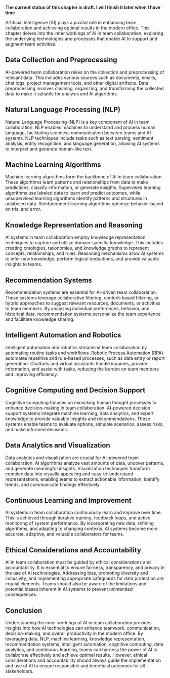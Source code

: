**The current status of this chapter is draft. I will finish it later when I have time**

Artificial Intelligence (AI) plays a pivotal role in enhancing team collaboration and achieving optimal results in the modern office. This chapter delves into the inner workings of AI in team collaboration, exploring the underlying technologies and processes that enable AI to support and augment team activities.

Data Collection and Preprocessing
---------------------------------

AI-powered team collaboration relies on the collection and preprocessing of relevant data. This includes various sources such as documents, emails, chat logs, project management tools, and other digital artifacts. Data preprocessing involves cleaning, organizing, and transforming the collected data to make it suitable for analysis and AI algorithms.

Natural Language Processing (NLP)
---------------------------------

Natural Language Processing (NLP) is a key component of AI in team collaboration. NLP enables machines to understand and process human language, facilitating seamless communication between teams and AI systems. NLP techniques include tasks such as text parsing, sentiment analysis, entity recognition, and language generation, allowing AI systems to interpret and generate human-like text.

Machine Learning Algorithms
---------------------------

Machine learning algorithms form the backbone of AI in team collaboration. These algorithms learn patterns and relationships from data to make predictions, classify information, or generate insights. Supervised learning algorithms use labeled data to learn and predict outcomes, while unsupervised learning algorithms identify patterns and structures in unlabeled data. Reinforcement learning algorithms optimize behavior based on trial and error.

Knowledge Representation and Reasoning
--------------------------------------

AI systems in team collaboration employ knowledge representation techniques to capture and utilize domain-specific knowledge. This includes creating ontologies, taxonomies, and knowledge graphs to represent concepts, relationships, and rules. Reasoning mechanisms allow AI systems to infer new knowledge, perform logical deductions, and provide valuable insights to teams.

Recommendation Systems
----------------------

Recommendation systems are essential for AI-driven team collaboration. These systems leverage collaborative filtering, content-based filtering, or hybrid approaches to suggest relevant resources, documents, or activities to team members. By analyzing individual preferences, behavior, and historical data, recommendation systems personalize the team experience and facilitate knowledge sharing.

Intelligent Automation and Robotics
-----------------------------------

Intelligent automation and robotics streamline team collaboration by automating routine tasks and workflows. Robotic Process Automation (RPA) automates repetitive and rule-based processes, such as data entry or report generation. Chatbots and virtual assistants handle inquiries, provide information, and assist with tasks, reducing the burden on team members and improving efficiency.

Cognitive Computing and Decision Support
----------------------------------------

Cognitive computing focuses on mimicking human thought processes to enhance decision-making in team collaboration. AI-powered decision support systems integrate machine learning, data analytics, and expert knowledge to provide valuable insights and recommendations. These systems enable teams to evaluate options, simulate scenarios, assess risks, and make informed decisions.

Data Analytics and Visualization
--------------------------------

Data analytics and visualization are crucial for AI-powered team collaboration. AI algorithms analyze vast amounts of data, uncover patterns, and generate meaningful insights. Visualization techniques transform complex data into visually appealing and easy-to-understand representations, enabling teams to extract actionable information, identify trends, and communicate findings effectively.

Continuous Learning and Improvement
-----------------------------------

AI systems in team collaboration continuously learn and improve over time. This is achieved through iterative training, feedback loops, and active monitoring of system performance. By incorporating new data, refining algorithms, and adapting to changing contexts, AI systems become more accurate, adaptive, and valuable collaborators for teams.

Ethical Considerations and Accountability
-----------------------------------------

AI in team collaboration must be guided by ethical considerations and accountability. It is essential to ensure fairness, transparency, and privacy in the use of AI technologies. Addressing bias, promoting diversity and inclusivity, and implementing appropriate safeguards for data protection are crucial elements. Teams should also be aware of the limitations and potential biases inherent in AI systems to prevent unintended consequences.

Conclusion
----------

Understanding the inner workings of AI in team collaboration provides insights into how AI technologies can enhance teamwork, communication, decision-making, and overall productivity in the modern office. By leveraging data, NLP, machine learning, knowledge representation, recommendation systems, intelligent automation, cognitive computing, data analytics, and continuous learning, teams can harness the power of AI to collaborate effectively and achieve optimal results. However, ethical considerations and accountability should always guide the implementation and use of AI to ensure responsible and beneficial outcomes for all stakeholders.
